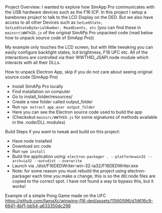 Project Overview:
I wanted to explore how SimApp Pro communicates with the USB hardware devices such as the F16 ICP. In this project I setup a barebones project to talk to the LCD Display on the DED. But we also have access to all other Devices such as `SetLedState, SetLedStateBySerialNumber, ReadEvents, etc` (you can find these in `mainsrc\WWTHID.js` of the original SimAPp Pro unpacked code (read below how to unpack source code of SimApp Pro))

My example only touches the LCD screen, but with little tweaking you can easily configure backlight states, lcd brightness, F18 UFC etc. All of the interactions are controlled via their WWTHID_JSAPI.node module which interacts with all their DLLs.


How to unpack Electron App, skip if you do not care about seeing original source code (SimApp Pro)
- Install SimAPp Pro locally
- Find installation on computer
- Go to install_folder/resources/
- Create a new folder called output_folder
- Run `npx extract app.asar output_folder`
- Here you can see the Electron source code used to build the app
- (Checkokut `mainsrc/WWTHID.js` for some signatures of methods available in the .node/DLL modules)

Build Steps if you want to tweak and build on this project:
- Have node installed
- Download src code
- Run `npm install`
- Build the application using: `electron-packager . --platform=win32 --arch=ia32 --out=dist --overwrite`
- Launch via ./dist/F16DEDWriter-win-32-ia32/F16DEDWriter.exe
- Note: for some reason you must rebuild the project using electron-packager each time you make a change, this is so the dll/.node files are copied to the correct spot. I have not found a way to bypass this, but it works!

Example of a simple Pong Game made on the UFC
https://github.com/llamaXc/winwing-f16-ded/assets/11560596/d7d616c9-6641-4bf1-bb54-a633350dc298
